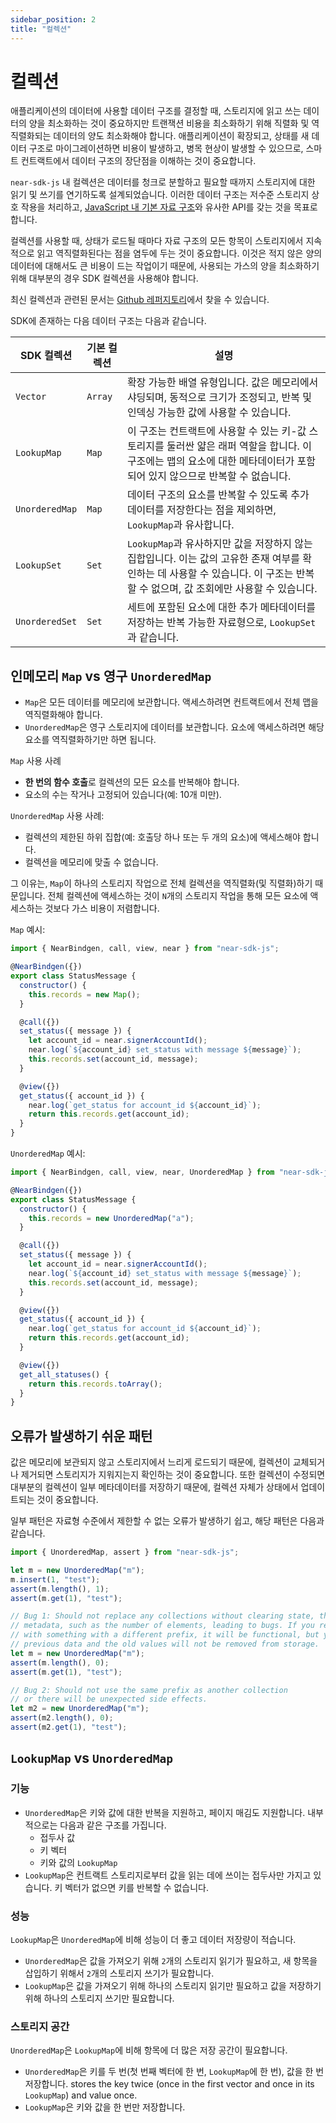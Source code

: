 ```yaml
---
sidebar_position: 2
title: "컬렉션"
---
```


# 컬렉션

애플리케이션의 데이터에 사용할 데이터 구조를 결정할 때, 스토리지에 읽고 쓰는 데이터의 양을 최소화하는 것이 중요하지만 트랜잭션 비용을 최소화하기 위해 직렬화 및 역직렬화되는 데이터의 양도 최소화해야 합니다. 애플리케이션이 확장되고, 상태를 새 데이터 구조로 마이그레이션하면 비용이 발생하고, 병목 현상이 발생할 수 있으므로, 스마트 컨트랙트에서 데이터 구조의 장단점을 이해하는 것이 중요합니다.

`near-sdk-js` 내 컬렉션은 데이터를 청크로 분할하고 필요할 때까지 스토리지에 대한 읽기 및 쓰기를 연기하도록 설계되었습니다. 이러한 데이터 구조는 저수준 스토리지 상호 작용을 처리하고, [JavaScript 내 기본 자료 구조](https://doc.rust-lang.org/std/collections/index.html)와 유사한 API를 갖는 것을 목표로 합니다.

컬렉션를 사용할 때, 상태가 로드될 때마다 자료 구조의 모든 항목이 스토리지에서 지속적으로 읽고 역직렬화된다는 점을 염두에 두는 것이 중요합니다. 이것은 적지 않은 양의 데이터에 대해서도 큰 비용이 드는 작업이기 때문에, 사용되는 가스의 양을 최소화하기 위해 대부분의 경우 SDK 컬렉션을 사용해야 합니다.


최신 컬렉션과 관련된 문서는 [Github 레퍼지토리](https://github.com/near/near-sdk-js)에서 찾을 수 있습니다.

<!-- TODO include/update link for store module to replace collections mod when docs updated -->

SDK에 존재하는 다음 데이터 구조는 다음과 같습니다.

| SDK 컬렉션                        | 기본 컬렉션           | 설명 |
| ------------------------------------- | ------------------------------- | ------------|
| `Vector`                           | `Array`         | 확장 가능한 배열 유형입니다. 값은 메모리에서 샤딩되며, 동적으로 크기가 조정되고, 반복 및 인덱싱 가능한 값에 사용할 수 있습니다. |
| <code>LookupMap</code>     | <code>Map</code>  | 이 구조는 컨트랙트에 사용할 수 있는 키-값 스토리지를 둘러싼 얇은 래퍼 역할을 합니다. 이 구조에는 맵의 요소에 대한 메타데이터가 포함되어 있지 않으므로 반복할 수 없습니다. |
| <code>UnorderedMap</code>  | <code>Map</code>  | 데이터 구조의 요소를 반복할 수 있도록 추가 데이터를 저장한다는 점을 제외하면, `LookupMap`과 유사합니다. |
| `LookupSet`                        | `Set`                     | `LookupMap`과 유사하지만 값을 저장하지 않는 집합입니다. 이는 값의 고유한 존재 여부를 확인하는 데 사용할 수 있습니다. 이 구조는 반복할 수 없으며, 값 조회에만 사용할 수 있습니다. |
| `UnorderedSet`                     | `Set`                     | 세트에 포함된 요소에 대한 추가 메타데이터를 저장하는 반복 가능한 자료형으로, `LookupSet`과 같습니다. |

## 인메모리 `Map` vs 영구 `UnorderedMap`

- `Map`은 모든 데이터를 메모리에 보관합니다. 액세스하려면 컨트랙트에서 전체 맵을 역직렬화해야 합니다. 
- `UnorderedMap`은 영구 스토리지에 데이터를 보관합니다. 요소에 액세스하려면 해당 요소를 역직렬화하기만 하면 됩니다.

`Map` 사용 사례

- **한 번의 함수 호출**로 컬렉션의 모든 요소를 ​​반복해야 합니다.
- 요소의 수는 작거나 고정되어 있습니다(예: 10개 미만).

`UnorderedMap` 사용 사례:

- 컬렉션의 제한된 하위 집합(예: 호출당 하나 또는 두 개의 요소)에 액세스해야 합니다.
- 컬렉션을 메모리에 맞출 수 없습니다.

그 이유는, `Map`이 하나의 스토리지 작업으로 전체 컬렉션을 역직렬화(및 직렬화)하기 때문입니다. 전체 컬렉션에 액세스하는 것이 `N`개의 스토리지 작업을 통해 모든 요소에 액세스하는 것보다 가스 비용이 저렴합니다.

`Map` 예시:

```javascript
import { NearBindgen, call, view, near } from "near-sdk-js";

@NearBindgen({})
export class StatusMessage {
  constructor() {
    this.records = new Map();
  }

  @call({})
  set_status({ message }) {
    let account_id = near.signerAccountId();
    near.log(`${account_id} set_status with message ${message}`);
    this.records.set(account_id, message);
  }

  @view({})
  get_status({ account_id }) {
    near.log(`get_status for account_id ${account_id}`);
    return this.records.get(account_id);
  }
}
```

`UnorderedMap` 예시:

```javascript 
import { NearBindgen, call, view, near, UnorderedMap } from "near-sdk-js";

@NearBindgen({})
export class StatusMessage {
  constructor() {
    this.records = new UnorderedMap("a");
  }

  @call({})
  set_status({ message }) {
    let account_id = near.signerAccountId();
    near.log(`${account_id} set_status with message ${message}`);
    this.records.set(account_id, message);
  }

  @view({})
  get_status({ account_id }) {
    near.log(`get_status for account_id ${account_id}`);
    return this.records.get(account_id);
  }

  @view({})
  get_all_statuses() {
    return this.records.toArray();
  }
}
```

## 오류가 발생하기 쉬운 패턴

값은 메모리에 보관되지 않고 스토리지에서 느리게 로드되기 때문에, 컬렉션이 교체되거나 제거되면 스토리지가 지워지는지 확인하는 것이 중요합니다. 또한 컬렉션이 수정되면 대부분의 컬렉션이 일부 메타데이터를 저장하기 때문에, 컬렉션 자체가 상태에서 업데이트되는 것이 중요합니다.

일부 패턴은 자료형 수준에서 제한할 수 없는 오류가 발생하기 쉽고, 해당 패턴은 다음과 같습니다.

```javascript
import { UnorderedMap, assert } from "near-sdk-js";

let m = new UnorderedMap("m");
m.insert(1, "test");
assert(m.length(), 1);
assert(m.get(1), "test");

// Bug 1: Should not replace any collections without clearing state, this will reset any
// metadata, such as the number of elements, leading to bugs. If you replace the collection
// with something with a different prefix, it will be functional, but you will lose any
// previous data and the old values will not be removed from storage.
let m = new UnorderedMap("m");
assert(m.length(), 0);
assert(m.get(1), "test");

// Bug 2: Should not use the same prefix as another collection
// or there will be unexpected side effects.
let m2 = new UnorderedMap("m");
assert(m2.length(), 0);
assert(m2.get(1), "test");
```

<!-- TODO: pagination with persistent collections in JS -->

## `LookupMap` vs `UnorderedMap`

### 기능

- `UnorderedMap`은 키와 값에 대한 반복을 지원하고, 페이지 매김도 지원합니다. 내부적으로는 다음과 같은 구조를 가집니다.
    - 접두사 값
    - 키 벡터
    - 키와 값의 `LookupMap`
- `LookupMap`은 컨트랙트 스토리지로부터 값을 읽는 데에 쓰이는 접두사만 가지고 있습니다. 키 벡터가 없으면 키를 반복할 수 없습니다.

### 성능

`LookupMap`은 `UnorderedMap`에 비해 성능이 더 좋고 데이터 저장량이 적습니다.

- `UnorderedMap`은 값을 가져오기 위해 `2`개의 스토리지 읽기가 필요하고, 새 항목을 삽입하기 위해서 `2`개의 스토리지 쓰기가 필요합니다.
- `LookupMap`은 값을 가져오기 위해 하나의 스토리지 읽기만 필요하고 값을 저장하기 위해 하나의 스토리지 쓰기만 필요합니다.

### 스토리지 공간

`UnorderedMap`은 `LookupMap`에 비해 항목에 더 많은 저장 공간이 필요합니다.

- `UnorderedMap`은 키를 두 번(첫 번째 벡터에 한 번, `LookupMap`에 한 번), 값을 한 번 저장합니다.
stores the key twice (once in the first vector and once in its `LookupMap`) and value once.
- `LookupMap`은 키와 값을 한 번만 저장합니다.

<!-- TODO: UnorderedSet and LookUpSet -->
